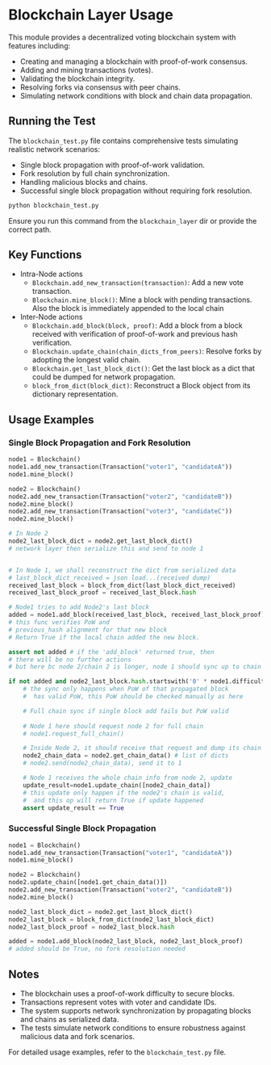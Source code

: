 # Blockchain Layer Usage

This module provides a decentralized voting blockchain system with features including:

- Creating and managing a blockchain with proof-of-work consensus.
- Adding and mining transactions (votes).
- Validating the blockchain integrity.
- Resolving forks via consensus with peer chains.
- Simulating network conditions with block and chain data propagation.

## Running the Test

The `blockchain_test.py` file contains comprehensive tests simulating realistic network scenarios:

- Single block propagation with proof-of-work validation.
- Fork resolution by full chain synchronization.
- Handling malicious blocks and chains.
- Successful single block propagation without requiring fork resolution.

```bash
python blockchain_test.py
```
Ensure you run this command from the `blockchain_layer` dir or provide the correct path.

## Key Functions

- Intra-Node actions
    - `Blockchain.add_new_transaction(transaction)`: Add a new vote transaction.
    - `Blockchain.mine_block()`: Mine a block with pending transactions. Also the block is immediately appended to the local chain
- Inter-Node actions
    - `Blockchain.add_block(block, proof)`: Add a block from a block received with verification of proof-of-work and previous hash verification.
    - `Blockchain.update_chain(chain_dicts_from_peers)`: Resolve forks by adopting the longest valid chain.
    - `Blockchain.get_last_block_dict()`: Get the last block as a dict that could be dumped for network propagation.
    - `block_from_dict(block_dict)`: Reconstruct a Block object from its dictionary representation.

## Usage Examples

### Single Block Propagation and Fork Resolution

```python
node1 = Blockchain()
node1.add_new_transaction(Transaction("voter1", "candidateA"))
node1.mine_block()

node2 = Blockchain()
node2.add_new_transaction(Transaction("voter2", "candidateB"))
node2.mine_block()
node2.add_new_transaction(Transaction("voter3", "candidateC"))
node2.mine_block()

# In Node 2
node2_last_block_dict = node2.get_last_block_dict()
# network layer then serialize this and send to node 1


# In Node 1, we shall reconstruct the dict from serialized data
# last_block_dict_received = json load...(received dump)
received_last_block = block_from_dict(last_block_dict_received)
received_last_block_proof = received_last_block.hash 

# Node1 tries to add Node2's last block
added = node1.add_block(received_last_block, received_last_block_proof) 
# this func verifies PoW and 
# previous_hash alignment for that new block
# Return True if the local chain added the new block.

assert not added # if the 'add_block' returned true, then
# there will be no further actions
# but here bc node 2/chain 2 is longer, node 1 should sync up to chain 2/ node 2

if not added and node2_last_block.hash.startswith('0' * node1.difficulty):
    # the sync only happens when PoW of that propagated block
    #  has valid PoW, this PoW should be checked manually as here

    # Full chain sync if single block add fails but PoW valid
    
    # Node 1 here should request node 2 for full chain
    # node1.request_full_chain()

    # Inside Node 2, it should receive that request and dump its chain
    node2_chain_data = node2.get_chain_data() # list of dicts
    # node2.send(node2_chain_data), send it to 1

    # Node 1 receives the whole chain info from node 2, update
    update_result=node1.update_chain([node2_chain_data]) 
    # this update only happen if the node2's chain is valid,
    #  and this op will return True if update happened
    assert update_result == True
```

### Successful Single Block Propagation

```python
node1 = Blockchain()
node1.add_new_transaction(Transaction("voter1", "candidateA"))
node1.mine_block()

node2 = Blockchain()
node2.update_chain([node1.get_chain_data()])
node2.add_new_transaction(Transaction("voter2", "candidateB"))
node2.mine_block()

node2_last_block_dict = node2.get_last_block_dict()
node2_last_block = block_from_dict(node2_last_block_dict)
node2_last_block_proof = node2_last_block.hash

added = node1.add_block(node2_last_block, node2_last_block_proof)
# added should be True, no fork resolution needed
```

## Notes

- The blockchain uses a proof-of-work difficulty to secure blocks.
- Transactions represent votes with voter and candidate IDs.
- The system supports network synchronization by propagating blocks and chains as serialized data.
- The tests simulate network conditions to ensure robustness against malicious data and fork scenarios.

For detailed usage examples, refer to the `blockchain_test.py` file.
